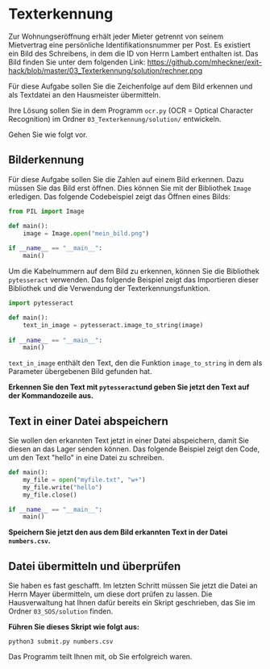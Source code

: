 # Texterkennung
Zur Wohnungseröffnung erhält jeder Mieter getrennt von seinem Mietvertrag eine persönliche Identifikationsnummer per Post. Es existiert ein Bild des Schreibens, in dem die ID von Herrn Lambert enthalten ist. Das Bild finden Sie unter dem folgenden Link:
https://github.com/mheckner/exit-hack/blob/master/03_Texterkennung/solution/rechner.png

Für diese Aufgabe sollen Sie die Zeichenfolge auf dem Bild erkennen und als Textdatei an den Hausmeister übermitteln.

Ihre Lösung sollen Sie in dem Programm `ocr.py` (OCR = Optical Character Recognition) im Ordner `03_Texterkennung/solution/` entwickeln.

Gehen Sie wie folgt vor.

## Bilderkennung
Für diese Aufgabe sollen Sie die Zahlen auf einem Bild erkennen. Dazu müssen Sie das Bild erst öffnen. Dies können Sie mit der Bibliothek `Image` erledigen. Das folgende Codebeispiel zeigt das Öffnen eines Bilds:

```python
from PIL import Image

def main():
    image = Image.open("mein_bild.png")
    
if __name__ == "__main__":
    main()
```

Um die Kabelnummern auf dem Bild zu erkennen, können Sie die Bibliothek `pytesseract` verwenden. Das folgende Beispiel zeigt das Importieren dieser Bibliothek und die Verwendung der Texterkennungsfunktion.

```python
import pytesseract

def main():
    text_in_image = pytesseract.image_to_string(image)
    
if __name__ == "__main__":
    main()
```
`text_in_image` enthält den Text, den die Funktion `image_to_string` in dem als Parameter übergebenen Bild gefunden hat.

**Erkennen Sie den Text mit `pytesseract`und geben Sie jetzt den Text auf der Kommandozeile aus.**

## Text in einer Datei abspeichern
Sie wollen den erkannten Text jetzt in einer Datei abspeichern, damit Sie diesen an das Lager senden können. Das folgende Beispiel zeigt den Code, um den Text "hello" in eine Datei zu schreiben.

```python
def main():
    my_file = open("myfile.txt", "w+")
    my_file.write("hello")
    my_file.close()

if __name__ == "__main__":
    main()
```

**Speichern Sie jetzt den aus dem Bild erkannten Text in der Datei `numbers.csv`.**

## Datei übermitteln und überprüfen
Sie haben es fast geschafft. Im letzten Schritt müssen Sie jetzt die Datei an Herrn Mayer übermitteln, um diese dort prüfen zu lassen. Die Hausverwaltung hat Ihnen dafür bereits ein Skript geschrieben, das Sie im Ordner `03_SOS/solution` finden.

**Führen Sie dieses Skript wie folgt aus:**
```shell
python3 submit.py numbers.csv
```
Das Programm teilt Ihnen mit, ob Sie erfolgreich waren.


